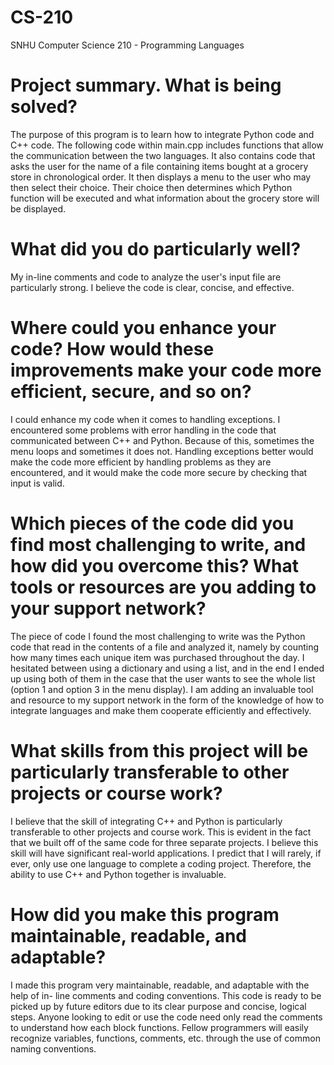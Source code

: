 # CS-210
SNHU Computer Science 210 - Programming Languages

# Project summary. What is being solved?
The purpose of this program is to learn how to integrate Python code and C++ code.
The following code within main.cpp includes functions that allow the communication 
between the two languages. It also contains code that asks the user for the name of
a file containing items bought at a grocery store in chronological order. It then 
displays a menu to the user who may then select their choice. Their choice then
determines which Python function will be executed and what information about the
grocery store will be displayed.

# What did you do particularly well?
My in-line comments and code to analyze the user's input file are particularly 
strong. I believe the code is clear, concise, and effective.

# Where could you enhance your code? How would these improvements make your code more efficient, secure, and so on?
I could enhance my code when it comes to handling exceptions. I encountered some
problems with error handling in the code that communicated between C++ and Python.
Because of this, sometimes the menu loops and sometimes it does not. Handling 
exceptions better would make the code more efficient by handling problems as they
are encountered, and it would make the code more secure by checking that input is
valid.

# Which pieces of the code did you find most challenging to write, and how did you overcome this? What tools or resources are you adding to your support network?
The piece of code I found the most challenging to write was the Python code that
read in the contents of a file and analyzed it, namely by counting how many times
each unique item was purchased throughout the day. I hesitated between using a 
dictionary and using a list, and in the end I ended up using both of them in the 
case that the user wants to see the whole list (option 1 and option 3 in the 
menu display). I am adding an invaluable tool and resource to my support network in 
the form of the knowledge of how to integrate languages and make them cooperate 
efficiently and effectively.

# What skills from this project will be particularly transferable to other projects or course work?
I believe that the skill of integrating C++ and Python is particularly transferable 
to other projects and course work. This is evident in the fact that we built off of
the same code for three separate projects. I believe this skill will have 
significant real-world applications. I predict that I will rarely, if ever, only use
one language to complete a coding project. Therefore, the ability to use C++ and 
Python together is invaluable. 

# How did you make this program maintainable, readable, and adaptable?
I made this program very maintainable, readable, and adaptable with the help of in-
line comments and coding conventions. This code is ready to be picked up by future
editors due to its clear purpose and concise, logical steps. Anyone looking to edit
or use the code need only read the comments to understand how each block functions.
Fellow programmers will easily recognize variables, functions, comments, etc. through
the use of common naming conventions. 
